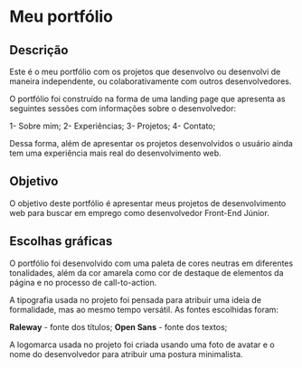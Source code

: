 <h1> Meu portfólio </h1>

<h2> Descrição </h2>

Este é o meu portfólio com os projetos que desenvolvo ou desenvolvi de maneira independente, ou colaborativamente com outros desenvolvedores.

O portfólio foi construído na forma de uma landing page que apresenta as seguintes sessões com informações sobre o desenvolvedor:

1- Sobre mim;
2- Experiências;
3- Projetos;
4- Contato;

Dessa forma, além de apresentar os projetos desenvolvidos o usuário ainda tem uma experiência mais real do desenvolvimento web.

<h2> Objetivo </h2>

O objetivo deste portfólio é apresentar meus projetos de desenvolvimento web para buscar em emprego como desenvolvedor Front-End Júnior.

<h2> Escolhas gráficas </h2>

O portfólio foi desenvolvido com uma paleta de cores neutras em diferentes tonalidades, além da cor amarela como cor de destaque de elementos da página e no processo de call-to-action.

A tipografia usada no projeto foi pensada para atribuir uma ideia de formalidade, mas ao mesmo tempo versátil. As fontes escolhidas foram:

**Raleway** - fonte dos títulos;
**Open Sans** - fonte dos textos;

A logomarca usada no projeto foi criada usando uma foto de avatar e o nome do desenvolvedor para atribuir uma postura minimalista.



